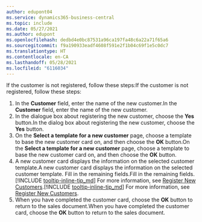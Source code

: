 ```yaml
---
author: edupont04
ms.service: dynamics365-business-central
ms.topic: include
ms.date: 05/27/2021
ms.author: edupont
ms.openlocfilehash: dedbd4e0bc87531a96ca197fa48c6a22a71f65a6
ms.sourcegitcommit: f9a190933eadf4608f591e2f1b04c69f1e5c0dc7
ms.translationtype: HT
ms.contentlocale: en-CA
ms.lasthandoff: 05/28/2021
ms.locfileid: "6116034"
---
```

<span data-ttu-id="72cc3-101">If the customer is not registered, follow these steps:</span><span class="sxs-lookup"><span data-stu-id="72cc3-101">If the customer is not registered, follow these steps:</span></span>

1. <span data-ttu-id="72cc3-102">In the **Customer** field, enter the name of the new customer.</span><span class="sxs-lookup"><span data-stu-id="72cc3-102">In the **Customer** field, enter the name of the new customer.</span></span>
2. <span data-ttu-id="72cc3-103">In the dialogue box about registering the new customer, choose the **Yes** button.</span><span class="sxs-lookup"><span data-stu-id="72cc3-103">In the dialog box about registering the new customer, choose the **Yes** button.</span></span>
3. <span data-ttu-id="72cc3-104">On the **Select a template for a new customer** page, choose a template to base the new customer card on, and then choose the **OK** button.</span><span class="sxs-lookup"><span data-stu-id="72cc3-104">On the **Select a template for a new customer** page, choose a template to base the new customer card on, and then choose the **OK** button.</span></span>
4. <span data-ttu-id="72cc3-105">A new customer card displays the information on the selected customer template.</span><span class="sxs-lookup"><span data-stu-id="72cc3-105">A new customer card displays the information on the selected customer template.</span></span> <span data-ttu-id="72cc3-106">Fill in the remaining fields.</span><span class="sxs-lookup"><span data-stu-id="72cc3-106">Fill in the remaining fields.</span></span> <span data-ttu-id="72cc3-107">[!INCLUDE [tooltip-inline-tip_md](tooltip-inline-tip_md.md)] For more information, see [Register New Customers](../sales-how-register-new-customers.md).</span><span class="sxs-lookup"><span data-stu-id="72cc3-107">[!INCLUDE [tooltip-inline-tip_md](tooltip-inline-tip_md.md)] For more information, see [Register New Customers](../sales-how-register-new-customers.md).</span></span>  
5. <span data-ttu-id="72cc3-108">When you have completed the customer card, choose the **OK** button to return to the sales document.</span><span class="sxs-lookup"><span data-stu-id="72cc3-108">When you have completed the customer card, choose the **OK** button to return to the sales document.</span></span>
